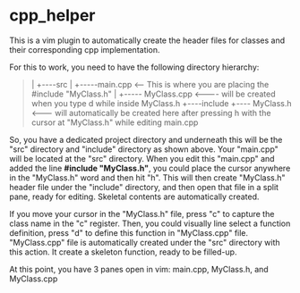 # cpp_helper
This is a vim plugin to automatically create the header files for classes and their corresponding cpp implementation.

For this to work, you need to have the following directory hierarchy:
>
><Project Name>
>    |
>    +----src
>    |     +-----main.cpp <-- This is where you are placing the #include "MyClass.h"
>    |     +----- MyClass.cpp  <---- will be created when you type <leader>d while inside MyClass.h
>    +----include
>    +---- MyClass.h  <--- will automatically be created here after pressing <leader>h with the cursor at "MyClass.h" while editing main.cpp
>    
So, you have a dedicated project directory and underneath this will be the "src" directory and "include" directory as shown above. Your
"main.cpp" will be located at the "src" directory. When you edit this "main.cpp" and added the line **#include "MyClass.h"**, you could
place the cursor anywhere in the "MyClass.h" word and then hit "<leader>h". This will then create "MyClass.h" header file under the "include"
directory, and then open that file in a split pane, ready for editing. Skeletal contents are automatically created.
    
If you move your cursor in the "MyClass.h" file, press "<leader>c" to capture the class name in the "c" register. Then, you could visually 
line select a function definition, press "<leader>d" to define this function in "MyClass.cpp" file. "MyClass.cpp" file is automatically created
under the "src" directory with this action. It create a skeleton function, ready to be filled-up.
  
  At this point, you have 3 panes open in vim: main.cpp, MyClass.h, and MyClass.cpp
